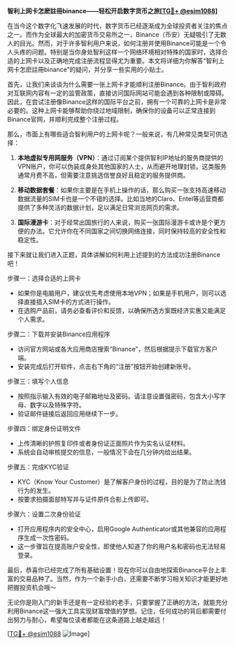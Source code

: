 **智利上网卡怎麽註冊binance——轻松开启数字货币之旅[[TG💪+ @esim1088](https://t.me/s/esim1088)]**

在当今这个数字化飞速发展的时代，数字货币已经逐渐成为全球投资者关注的焦点之一。而作为全球最大的加密货币交易所之一，Binance（币安）无疑吸引了无数人的目光。然而，对于许多智利用户来说，如何注册并使用Binance可能是一个令人头疼的问题。特别是当你身处智利这样一个网络环境相对特殊的国家时，选择合适的上网卡以及正确地完成注册流程显得尤为重要。本文将详细为你解答“智利上网卡怎麽註冊binance”的疑问，并分享一些实用的小贴士。

首先，让我们来谈谈为什么需要一张上网卡才能顺利注册Binance。由于智利政府对互联网内容有一定的监管政策，直接访问国际网站可能会遇到各种限制或障碍。因此，在尝试注册像Binance这样的国际平台之前，拥有一个可靠的上网卡是非常必要的。这种上网卡能够帮助你绕过地域限制，确保你的设备可以正常连接到Binance官网，并顺利完成整个注册过程。

那么，市面上有哪些适合智利用户的上网卡呢？一般来说，有几种常见类型可供选择：

1. **本地虚拟专用网服务（VPN）**：通过订阅某个提供智利IP地址的服务商提供的VPN账户，你可以伪装成身处其他国家的人士，从而避开地理封锁。这类服务通常月费不高，但需要注意挑选信誉良好且稳定的服务提供商。
   
2. **移动数据套餐**：如果你主要是在手机上操作的话，那么购买一张支持高速移动数据流量的SIM卡也是一个不错的选择。比如当地的Claro、Entel等运营商都提供了多种灵活的数据计划，足以满足日常浏览网页的需求。
   
3. **国际漫游卡**：对于经常出国旅行的人来说，购买一张国际漫游卡或许是个更方便的办法。它允许你在不同国家之间切换网络连接，同时保持较高的安全性和稳定性。

接下来就让我们进入正题，具体讲解如何利用上述提到的方法成功注册Binance吧！

步骤一：选择合适的上网卡
- 如果你是电脑用户，建议优先考虑使用本地VPN；如果是手机用户，则可以选择直接插入SIM卡的方式进行操作。
- 在选购产品前，请务必查看评价和反馈，以确保所选方案既经济实惠又能满足个人需求。

步骤二：下载并安装Binance应用程序
- 访问官方网站或各大应用商店搜索“Binance”，然后根据提示下载官方客户端。
- 安装完成后打开软件，点击右下角的“注册”按钮开始创建新账号。

步骤三：填写个人信息
- 按照指示输入有效的电子邮箱地址及密码。请注意设置强密码，包含大小写字母、数字以及特殊字符。
- 验证邮件链接后返回应用继续下一步。

步骤四：绑定身份证明文件
- 上传清晰的护照复印件或者身份证正面照片作为实名认证材料。
- 系统会自动审核提交的信息，一般情况下会在几分钟内给出结果。

步骤五：完成KYC验证
- KYC（Know Your Customer）是了解客户身份的过程，目的是为了防止洗钱行为的发生。
- 按要求拍摄面部特写并与证件原件合影上传即可。

步骤六：设置二次身份验证
- 打开应用程序内的安全中心，启用Google Authenticator或其他兼容的应用程序生成一次性密码。
- 这一步骤旨在提高账户安全性，即使他人知道了你的用户名和密码也无法轻易登录。

最后，恭喜你已经完成了所有基础设置！现在你可以自由地探索Binance平台上丰富的交易品种了。当然，作为一个新手小白，还需要不断学习相关知识才能更好地把握投资机会哦～

无论你是刚入门的新手还是有一定经验的老手，只要掌握了正确的方法，就能充分利用Binance这一强大工具实现财富增值的梦想。记住，任何成功的背后都需要付出努力与耐心，希望每位读者都能在这条道路上越走越远！

[[TG💪+ @esim1088](https://t.me/s/esim1088) ![Image](https://i.postimg.cc/4NQfJmqS/Snipaste-2025-05-13-00-14-12.png)]